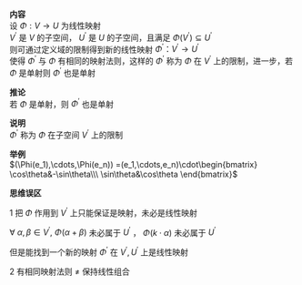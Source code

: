 **内容**    
设 $\Phi:V\rightarrow U$ 为线性映射    
 $V^\prime$ 是 $V$ 的子空间， $U^\prime$ 是 $U$ 的子空间，且满足 $\Phi(V^\prime)\subseteq U^\prime$     
则可通过定义域的限制得到新的线性映射 $\Phi^\prime：V^\prime\rightarrow U^\prime$     
使得 $\Phi^\prime$ 与 $\Phi$ 有相同的映射法则，这样的 $\Phi^\prime$ 称为 $\Phi$ 在 $V^\prime$ 上的限制，进一步，若 $\Phi$ 是单射则 $\Phi^\prime$ 也是单射    
    
**推论**    
若 $\Phi$ 是单射，则 $\Phi^\prime$ 也是单射    
    
**说明**    
 $\Phi^\prime$ 称为 $\Phi$ 在子空间 $V^\prime$ 上的限制    
    
**举例**    
 $(\Phi(e_1),\cdots,\Phi(e_n))    
=(e_1,\cdots,e_n)\cdot\begin{bmatrix}    
\cos\theta&-\sin\theta\\\     
\sin\theta&\cos\theta    
\end{bmatrix}$     
    
**思维误区**    
    
1 把 $\Phi$ 作用到 $V^\prime$ 上只能保证是映射，未必是线性映射    
    
 $\forall\ \alpha,\beta\in V^\prime,\ \Phi(\alpha+\beta)$ 未必属于 $U^\prime$ ， $\Phi(k\cdot\alpha)$ 未必属于 $U^\prime$     
    
但是能找到一个新的映射 $\Phi^\prime$ 在 $V^\prime,U^\prime$ 上是线性映射    
    
2 有相同映射法则 $\neq$ 保持线性组合    
